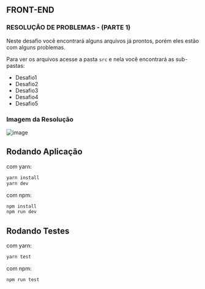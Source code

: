 ## FRONT-END


### RESOLUÇÃO DE PROBLEMAS - (PARTE 1)
Neste desafio você encontrará alguns arquivos já prontos, porém eles estão com alguns problemas.

Para ver os arquivos acesse a pasta `src` e nela você encontrará as sub-pastas:

- Desafio1
- Desafio2
- Desafio3
- Desafio4
- Desafio5

### Imagem da Resolução 
![image](https://github.com/FelipeJhordan/desafio-full-stack-magalu-1/assets/44248690/211dcf21-e827-472d-b7d3-7837418d8544)

## Rodando Aplicação
com yarn:
```BASH
yarn install
yarn dev
```
com npm:
```BASH
npm install
npm run dev
```
## Rodando Testes
com yarn:
```BASH
yarn test
```
com npm:
```BASH
npm run test
```
